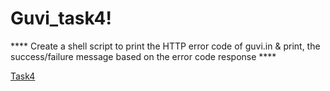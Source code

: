# Guvi_task4!

**** Create a shell script to print the HTTP error code of guvi.in & print, the success/failure message based on the error code response ****

[Task4](https://github.com/suganyaanbalagan123/Guvi_task4/assets/133192593/89916082-5cf4-40b6-b4f6-4577bbb2f18a)
